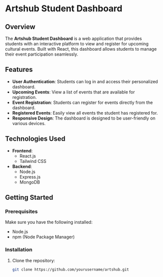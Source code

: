 # Artshub Student Dashboard

## Overview

The **Artshub Student Dashboard** is a web application that provides students with an interactive platform to view and register for upcoming cultural events. Built with React, this dashboard allows students to manage their event participation seamlessly.

## Features

- **User Authentication**: Students can log in and access their personalized dashboard.
- **Upcoming Events**: View a list of events that are available for registration.
- **Event Registration**: Students can register for events directly from the dashboard.
- **Registered Events**: Easily view all events the student has registered for.
- **Responsive Design**: The dashboard is designed to be user-friendly on various devices.

## Technologies Used

- **Frontend**: 
  - React.js
  - Tailwind CSS
- **Backend**: 
  - Node.js
  - Express.js
  - MongoDB

## Getting Started

### Prerequisites

Make sure you have the following installed:

- Node.js
- npm (Node Package Manager)

### Installation

1. Clone the repository:

   ```bash
   git clone https://github.com/yourusername/artshub.git
